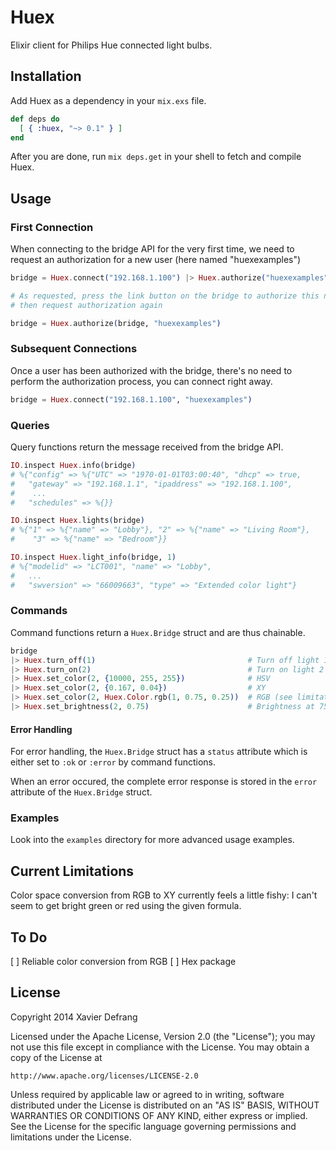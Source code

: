 # Huex

Elixir client for Philips Hue connected light bulbs.

## Installation

Add Huex as a dependency in your `mix.exs` file.

```elixir
def deps do
  [ { :huex, "~> 0.1" } ]
end
```

After you are done, run `mix deps.get` in your shell to fetch and compile Huex.

## Usage

### First Connection

When connecting to the bridge API for the very first time, we need to request an
authorization for a new user (here named "huexexamples")

```elixir
bridge = Huex.connect("192.168.1.100") |> Huex.authorize("huexexamples")

# As requested, press the link button on the bridge to authorize this new user
# then request authorization again

bridge = Huex.authorize(bridge, "huexexamples")

```

### Subsequent Connections

Once a user has been authorized with the bridge, there's no need to perform
the authorization process, you can connect right away.

```elixir
bridge = Huex.connect("192.168.1.100", "huexexamples")
```

### Queries

Query functions return the message received from the bridge API.

```elixir
IO.inspect Huex.info(bridge)
# %{"config" => %{"UTC" => "1970-01-01T03:00:40", "dhcp" => true,
#   "gateway" => "192.168.1.1", "ipaddress" => "192.168.1.100",
#    ...
#   "schedules" => %{}}

IO.inspect Huex.lights(bridge)
# %{"1" => %{"name" => "Lobby"}, "2" => %{"name" => "Living Room"},
#    "3" => %{"name" => "Bedroom"}}

IO.inspect Huex.light_info(bridge, 1)
# %{"modelid" => "LCT001", "name" => "Lobby",
#   ...
#   "swversion" => "66009663", "type" => "Extended color light"}
```

### Commands

Command functions return a `Huex.Bridge` struct and are thus chainable.

```elixir
bridge
|> Huex.turn_off(1)                                  # Turn off light 1
|> Huex.turn_on(2)                                   # Turn on light 2
|> Huex.set_color(2, {10000, 255, 255})              # HSV
|> Huex.set_color(2, {0.167, 0.04})                  # XY
|> Huex.set_color(2, Huex.Color.rgb(1, 0.75, 0.25))  # RGB (see limitations)
|> Huex.set_brightness(2, 0.75)                      # Brightness at 75%
```

#### Error Handling

For error handling, the `Huex.Bridge` struct has a `status` attribute which is either set to `:ok` or `:error` by command functions.

When an error occured, the complete error response is stored in the `error` attribute of the `Huex.Bridge` struct.

### Examples

Look into the `examples` directory for more advanced usage examples.

## Current Limitations

Color space conversion from RGB to XY currently feels a little fishy: I can't seem to get bright green or red using the given formula.

## To Do

[ ] Reliable color conversion from RGB
[ ] Hex package

## License

Copyright 2014 Xavier Defrang

Licensed under the Apache License, Version 2.0 (the "License"); you may not use this file except in compliance with the License. You may obtain a copy of the License at

```
http://www.apache.org/licenses/LICENSE-2.0
```

Unless required by applicable law or agreed to in writing, software distributed under the License is distributed on an "AS IS" BASIS, WITHOUT WARRANTIES OR CONDITIONS OF ANY KIND, either express or implied. See the License for the specific language governing permissions and limitations under the License.